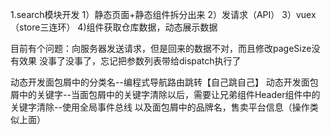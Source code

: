 1.search模块开发
1）静态页面+静态组件拆分出来
2）发请求（API）
3）vuex（store三连环）
4)组件获取仓库数据，动态展示数据

目前有个问题：向服务器发送请求，但是回来的数据不对，而且修改pageSize没有效果
没事了没事了，忘记把参数列表带给dispatch执行了

动态开发面包屑中的分类名--编程式导航路由跳转【自己跳自己】
动态开发面包屑中的关键字--当面包屑中的关键字清除以后，需要让兄弟组件Header组件中的关键字清除--使用全局事件总线
以及面包屑中的品牌名，售卖平台信息（操作类似上面）